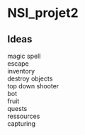 # NSI_projet2

## Ideas

magic spell<br>
escape<br>
inventory<br>
destroy objects<br>
top down shooter<br>
bot<br>
fruit<br>
quests<br>
ressources<br>
capturing<br>

